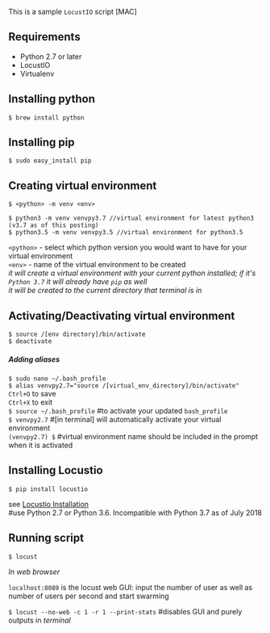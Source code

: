 This is a sample `LocustIO` script [MAC]

## Requirements
* Python 2.7 or later
* LocustIO
* Virtualenv

## Installing python
```
$ brew install python
```

## Installing pip
```
$ sudo easy_install pip
```

## Creating virtual environment
```
$ <python> -m venv <env>

$ python3 -m venv venvpy3.7 //virtual environment for latest python3 (v3.7 as of this posting)
$ python3.5 -m venv venvpy3.5 //virtual environment for python3.5
```  
`<python>` - select which python version you would want to have for your virtual environment  
`<env>` - name of the virtual environment to be created  
_it will create a virtual environment with your current python installed; if it's `Python 3.7` it will already have `pip` as well_  
_it will be created to the current directory that terminal is in_  

## Activating/Deactivating virtual environment
```
$ source /[env directory]/bin/activate
$ deactivate
```

##### Adding aliases
`$ sudo nano ~/.bash_profile`  
`$ alias venvpy2.7="source /[virtual_env_directory]/bin/activate"`  
`Ctrl+O` to save  
`Ctrl+X` to exit  
`$ source ~/.bash_profile` #to activate your updated `bash_profile`  
`$ venvpy2.7` #[in terminal] will automatically activate your virtual environment  
`(venvpy2.7) $` #virtual environment name should be included in the prompt when it is activated

## Installing Locustio
```
$ pip install locustio
``` 
see [Locustio Installation](https://docs.locust.io/en/stable/installation.html)  
#use Python 2.7 or Python 3.6. Incompatible with Python 3.7 as of July 2018

## Running script
`$ locust` 

_In web browser_

`localhost:8089` is the locust web GUI: input the number of user as well as number of users per second and start swarming  

`$ locust --no-web -c 1 -r 1 --print-stats` #disables GUI and purely outputs in _terminal_  
